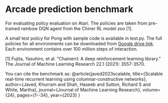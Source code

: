# Arcade prediction benchmark
For evaluating policy evaluation on Atari. The policies are taken from pre-trained rainbow DQN agent from the Chiner RL model zoo [1].

A small test policy for Pong with sample code is available in test.py. The full policies for all environments can be downloaded from [Google drive link](https://drive.google.com/file/d/1zOWay0-9rGrmJMa9vP4qEwTjd-kziDTu/view?usp=sharing). Each environment contains over 100 million steps of interaction. 

[1] Fujita, Yasuhiro, et al. "Chainerrl: A deep reinforcement learning library." The Journal of Machine Learning Research 22.1 (2021): 3557-3570.

You can cite the benchmark as:
@article{javed2023scalable,
  title={Scalable real-time recurrent learning using columnar-constructive networks},
  author={Javed, Khurram and Shah, Haseeb and Sutton, Richard S and White, Martha},
  journal={Journal of Machine Learning Research},
  volume={24},
  pages={1--34},
  year={2023}
}


